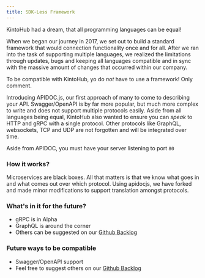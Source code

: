 ```yaml
---
title: SDK-Less Framework
---
```


KintoHub had a dream, that all programming languages can be equal!

When we began our journey in 2017, we set out to build a standard framework that would connection functionality once and for all.  After we ran into the task of supporting multiple languages, we realized the limitations through updates, bugs and keeping all languages compatible and in sync with the massive amount of changes that occurred within our company.

To be compatible with KintoHub, yo do *not* have to use a framework! Only comment.

Introducing APIDOC.js, our first approach of many to come to describing your API.  Swagger/OpenAPI is by far more popular, but much more complex to write and does not support multiple protocols easily.  Aside from all languages being equal, KintoHub also wanted to ensure you can *speak* to HTTP and gRPC with a single protocol. Other protocols like GraphQL, websockets, TCP and UDP are not forgotten and will be integrated over time.

Aside from APIDOC, you must have your server listening to port `80`

### How it works?

Microservices are black boxes. All that matters is that we know what goes in and what comes out over which protocol. Using apidocjs, we have forked and made minor modifications to support translation amongst protocols.

### What's in it for the future?

* gRPC is in Alpha
* GraphQL is around the corner
* Others can be suggested on our [Github Backlog](https://github.com/kintohub/backlog)

### Future ways to be compatible

* Swagger/OpenAPI support
* Feel free to suggest others on our [Github Backlog](https://github.com/kintohub/backlog)
